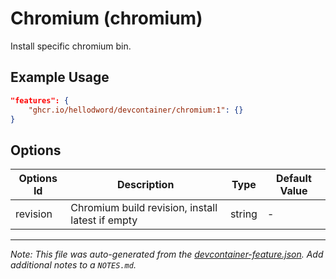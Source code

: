 
# Chromium (chromium)

Install specific chromium bin.

## Example Usage

```json
"features": {
    "ghcr.io/hellodword/devcontainer/chromium:1": {}
}
```

## Options

| Options Id | Description | Type | Default Value |
|-----|-----|-----|-----|
| revision | Chromium build revision, install latest if empty | string | - |



---

_Note: This file was auto-generated from the [devcontainer-feature.json](https://github.com/hellodword/devcontainer/blob/main/src/chromium/devcontainer-feature.json).  Add additional notes to a `NOTES.md`._
